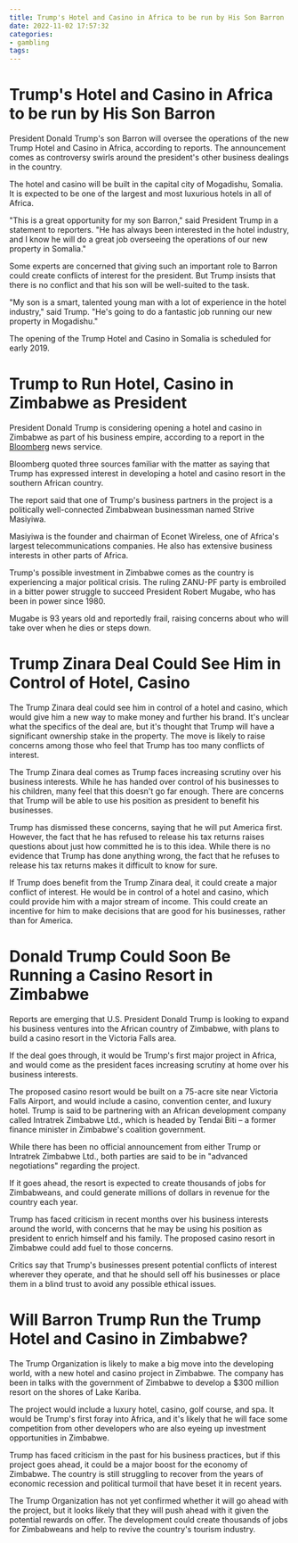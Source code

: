 ```yaml
---
title: Trump's Hotel and Casino in Africa to be run by His Son Barron
date: 2022-11-02 17:57:32
categories:
- gambling
tags:
---
```



#  Trump's Hotel and Casino in Africa to be run by His Son Barron

President Donald Trump's son Barron will oversee the operations of the new Trump Hotel and Casino in Africa, according to reports. The announcement comes as controversy swirls around the president's other business dealings in the country.

The hotel and casino will be built in the capital city of Mogadishu, Somalia. It is expected to be one of the largest and most luxurious hotels in all of Africa.

"This is a great opportunity for my son Barron," said President Trump in a statement to reporters. "He has always been interested in the hotel industry, and I know he will do a great job overseeing the operations of our new property in Somalia."

Some experts are concerned that giving such an important role to Barron could create conflicts of interest for the president. But Trump insists that there is no conflict and that his son will be well-suited to the task.

"My son is a smart, talented young man with a lot of experience in the hotel industry," said Trump. "He's going to do a fantastic job running our new property in Mogadishu."

The opening of the Trump Hotel and Casino in Somalia is scheduled for early 2019.

#  Trump to Run Hotel, Casino in Zimbabwe as President

President Donald Trump is considering opening a hotel and casino in Zimbabwe as part of his business empire, according to a report in the <a href="https://www.bloomberg.com/politics/articles/2018-04-17/trump-s-zimbabwe-interests-go-beyond-just-mining">Bloomberg</a> news service.

Bloomberg quoted three sources familiar with the matter as saying that Trump has expressed interest in developing a hotel and casino resort in the southern African country.

The report said that one of Trump's business partners in the project is a politically well-connected Zimbabwean businessman named Strive Masiyiwa.

Masiyiwa is the founder and chairman of Econet Wireless, one of Africa's largest telecommunications companies. He also has extensive business interests in other parts of Africa.

Trump's possible investment in Zimbabwe comes as the country is experiencing a major political crisis. The ruling ZANU-PF party is embroiled in a bitter power struggle to succeed President Robert Mugabe, who has been in power since 1980.

Mugabe is 93 years old and reportedly frail, raising concerns about who will take over when he dies or steps down.

#  Trump Zinara Deal Could See Him in Control of Hotel, Casino

The Trump Zinara deal could see him in control of a hotel and casino, which would give him a new way to make money and further his brand. It's unclear what the specifics of the deal are, but it's thought that Trump will have a significant ownership stake in the property. The move is likely to raise concerns among those who feel that Trump has too many conflicts of interest.

The Trump Zinara deal comes as Trump faces increasing scrutiny over his business interests. While he has handed over control of his businesses to his children, many feel that this doesn't go far enough. There are concerns that Trump will be able to use his position as president to benefit his businesses.

Trump has dismissed these concerns, saying that he will put America first. However, the fact that he has refused to release his tax returns raises questions about just how committed he is to this idea. While there is no evidence that Trump has done anything wrong, the fact that he refuses to release his tax returns makes it difficult to know for sure.

If Trump does benefit from the Trump Zinara deal, it could create a major conflict of interest. He would be in control of a hotel and casino, which could provide him with a major stream of income. This could create an incentive for him to make decisions that are good for his businesses, rather than for America.

#  Donald Trump Could Soon Be Running a Casino Resort in Zimbabwe

Reports are emerging that U.S. President Donald Trump is looking to expand his business ventures into the African country of Zimbabwe, with plans to build a casino resort in the Victoria Falls area.

If the deal goes through, it would be Trump's first major project in Africa, and would come as the president faces increasing scrutiny at home over his business interests.

The proposed casino resort would be built on a 75-acre site near Victoria Falls Airport, and would include a casino, convention center, and luxury hotel. Trump is said to be partnering with an African development company called Intratrek Zimbabwe Ltd., which is headed by Tendai Biti – a former finance minister in Zimbabwe's coalition government.

While there has been no official announcement from either Trump or Intratrek Zimbabwe Ltd., both parties are said to be in "advanced negotiations" regarding the project.

If it goes ahead, the resort is expected to create thousands of jobs for Zimbabweans, and could generate millions of dollars in revenue for the country each year.

Trump has faced criticism in recent months over his business interests around the world, with concerns that he may be using his position as president to enrich himself and his family. The proposed casino resort in Zimbabwe could add fuel to those concerns.

Critics say that Trump's businesses present potential conflicts of interest wherever they operate, and that he should sell off his businesses or place them in a blind trust to avoid any possible ethical issues.

#  Will Barron Trump Run the Trump Hotel and Casino in Zimbabwe?

The Trump Organization is likely to make a big move into the developing world, with a new hotel and casino project in Zimbabwe. The company has been in talks with the government of Zimbabwe to develop a $300 million resort on the shores of Lake Kariba.

The project would include a luxury hotel, casino, golf course, and spa. It would be Trump's first foray into Africa, and it's likely that he will face some competition from other developers who are also eyeing up investment opportunities in Zimbabwe.

Trump has faced criticism in the past for his business practices, but if this project goes ahead, it could be a major boost for the economy of Zimbabwe. The country is still struggling to recover from the years of economic recession and political turmoil that have beset it in recent years.

The Trump Organization has not yet confirmed whether it will go ahead with the project, but it looks likely that they will push ahead with it given the potential rewards on offer. The development could create thousands of jobs for Zimbabweans and help to revive the country's tourism industry.